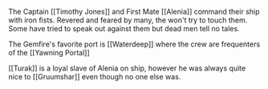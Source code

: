 The Captain [[Timothy Jones]] and First Mate [[Alenia]] command their ship with iron fists. Revered and feared by many, the won't try to touch them. Some have tried to speak out against them but dead men tell no tales.

The Gemfire's favorite port is [[Waterdeep]] where the crew are frequenters of the [[Yawning Portal]]

[[Turak]] is a loyal slave of Alenia on ship, however he was always quite nice to [[Gruumshar]] even though no one else was.
